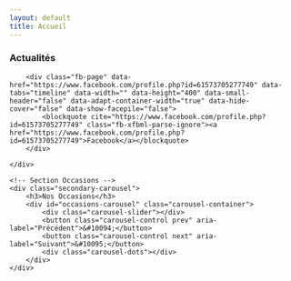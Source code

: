 ```yaml
---
layout: default
title: Accueil
---
```


<!-- Carrousel principal (Swiper) -->
<section id="home-carousel-section" class="swiper-container">
    <div id="home-carousel" class="swiper-wrapper">
        <!-- Slides will be loaded dynamically here -->
    </div>
    <!-- If we need navigation buttons -->
    <div class="swiper-button-prev"></div>
    <div class="swiper-button-next"></div>
    <!-- If we need pagination -->
    <div class="swiper-pagination"></div>
</section>

<div class="secondary-carousels-wrapper">
    <!-- Section Facebook (remplace le carrousel Actualités) -->
    <div class="secondary-carousel">
        <h3>Actualités</h3>
        
        <div class="fb-page" data-href="https://www.facebook.com/profile.php?id=61573705277749" data-tabs="timeline" data-width="" data-height="400" data-small-header="false" data-adapt-container-width="true" data-hide-cover="false" data-show-facepile="false">
            <blockquote cite="https://www.facebook.com/profile.php?id=61573705277749" class="fb-xfbml-parse-ignore"><a href="https://www.facebook.com/profile.php?id=61573705277749">Facebook</a></blockquote>
        </div>
        
    </div>

    <!-- Section Occasions -->
    <div class="secondary-carousel">
        <h3>Nos Occasions</h3>
        <div id="occasions-carousel" class="carousel-container">
            <div class="carousel-slider"></div>
            <button class="carousel-control prev" aria-label="Précédent">&#10094;</button>
            <button class="carousel-control next" aria-label="Suivant">&#10095;</button>
            <div class="carousel-dots"></div>
        </div>
    </div>
</div>
